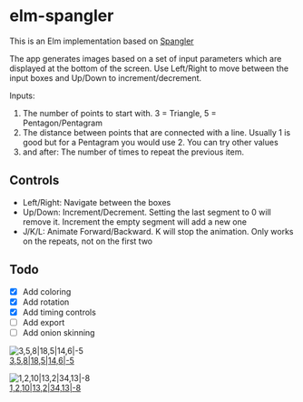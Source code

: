 # elm-spangler
This is an Elm implementation based on [Spangler](https://github.com/smurp/spangler_js/)

The app generates images based on a set of input parameters which are displayed at the bottom of the screen.
Use Left/Right to move between the input boxes and Up/Down to increment/decrement.

Inputs:
1) The number of points to start with. 3 = Triangle, 5 = Pentagon/Pentagram
2) The distance between points that are connected with a line. Usually 1 is good but for a Pentagram you would use 2. You can try other values
3) and after: The number of times to repeat the previous item.

## Controls
* Left/Right: Navigate between the boxes
* Up/Down: Increment/Decrement. Setting the last segment to 0 will remove it. Increment the empty segment will add a new one
* J/K/L: Animate Forward/Backward. K will stop the animation. Only works on the repeats, not on the first two

## Todo
- [x] Add coloring
- [x] Add rotation
- [x] Add timing controls
- [ ] Add export
- [ ] Add onion skinning

![3,5,8|18,5|14,6|-5](./anim2.gif)  
[3,5,8|18,5|14,6|-5](https://tilmans.github.io/elm-spangler/#3,5,8|18,5|14,6|-5)

![1,2,10|13,2|34,13|-8](./anim1.gif)  
[1,2,10|13,2|34,13|-8](https://tilmans.github.io/elm-spangler/#1,2,10|13,2|34,13|-8)
